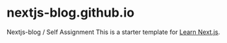 # nextjs-blog.github.io
Nextjs-blog / Self Assignment
This is a starter template for [Learn Next.js](https://nextjs.org/learn).
